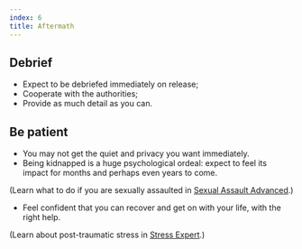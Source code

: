 ```yaml
---
index: 6
title: Aftermath
---
```

## Debrief

*	Expect to be debriefed immediately on release; 
*	Cooperate with the authorities;
*	Provide as much detail as you can.

## Be patient

*	You may not get the quiet and privacy you want immediately. 
*	Being kidnapped is a huge psychological ordeal: expect to feel its impact for months and perhaps even years to come. 

(Learn what to do if you are sexually assaulted in [Sexual Assault Advanced](umbrella://lesson/sexual-assault/1).)

*	Feel confident that you can recover and get on with your life, with the right help.

(Learn about post-traumatic stress in [Stress Expert](umbrella://lesson/stress/2).)